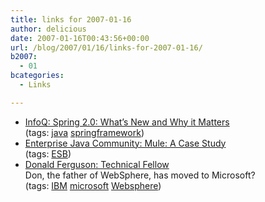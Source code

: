```yaml
---
title: links for 2007-01-16
author: delicious
date: 2007-01-16T00:43:56+00:00
url: /blog/2007/01/16/links-for-2007-01-16/
b2007:
  - 01
bcategories:
  - Links

---
```

  * <div>
      <a href="http://www.infoq.com/articles/spring-2-intro">InfoQ: Spring 2.0: What&#8217;s New and Why it Matters</a>
    </div>
    
    <div>
      (tags: <a href="http://del.icio.us/frodenas/java">java</a> <a href="http://del.icio.us/frodenas/springframework">springframework</a>)
    </div>

  * <div>
      <a href="http://www.theserverside.com/tt/articles/article.tss?l=CaseStudyMule">Enterprise Java Community: Mule: A Case Study</a>
    </div>
    
    <div>
      (tags: <a href="http://del.icio.us/frodenas/ESB">ESB</a>)
    </div>

  * <div>
      <a href="http://www.microsoft.com/presspass/exec/techfellow/Ferguson/default.mspx">Donald Ferguson: Technical Fellow</a>
    </div>
    
    <div>
      Don, the father of WebSphere, has moved to Microsoft?
    </div>
    
    <div>
      (tags: <a href="http://del.icio.us/frodenas/IBM">IBM</a> <a href="http://del.icio.us/frodenas/microsoft">microsoft</a> <a href="http://del.icio.us/frodenas/Websphere">Websphere</a>)
    </div>